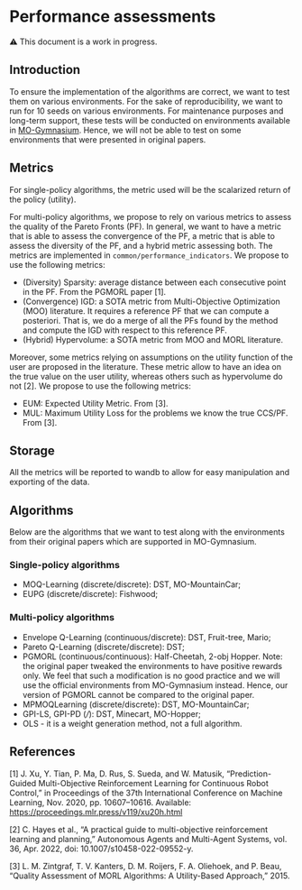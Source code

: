 # Performance assessments

:warning: This document is a work in progress.

## Introduction
To ensure the implementation of the algorithms are correct, we want to test them on various environments. For the sake of reproducibility, we want to run for 10 seeds on various environments. For maintenance purposes and long-term support, these tests will be conducted on environments available in [MO-Gymnasium](www.github.com/farama-foundation/mo-gymnasium). Hence, we will not be able to test on some environments that were presented in original papers.


## Metrics
For single-policy algorithms, the metric used will be the scalarized return of the policy (utility).

For multi-policy algorithms, we propose to rely on various metrics to assess the quality of the Pareto Fronts (PF). In general, we want to have a metric that is able to assess the convergence of the PF, a metric that is able to assess the diversity of the PF, and a hybrid metric assessing both. The metrics are implemented in `common/performance_indicators`. We propose to use the following metrics:
* (Diversity) Sparsity: average distance between each consecutive point in the PF. From the PGMORL paper [1].
* (Convergence) IGD: a SOTA metric from Multi-Objective Optimization (MOO) literature. It requires a reference PF that we can compute a posteriori. That is, we do a merge of all the PFs found by the method and compute the IGD with respect to this reference PF.
* (Hybrid) Hypervolume: a SOTA metric from MOO and MORL literature.

Moreover, some metrics relying on assumptions on the utility function of the user are proposed in the literature. These metric allow to have an idea on the true value on the user utility, whereas others such as hypervolume do not [2]. We propose to use the following metrics:
* EUM: Expected Utility Metric. From [3].
* MUL: Maximum Utility Loss for the problems we know the true CCS/PF. From [3].

## Storage

All the metrics will be reported to wandb to allow for easy manipulation and exporting of the data.

## Algorithms

Below are the algorithms that we want to test along with the environments from their original papers which are supported in MO-Gymnasium.

### Single-policy algorithms
* MOQ-Learning (discrete/discrete): DST, MO-MountainCar;
* EUPG (discrete/discrete): Fishwood;

### Multi-policy algorithms
* Envelope Q-Learning (continuous/discrete): DST, Fruit-tree, Mario;
* Pareto Q-Learning (discrete/discrete): DST;
* PGMORL (continuous/continuous): Half-Cheetah, 2-obj Hopper. Note: the original paper tweaked the environments to have positive rewards only. We feel that such a modification is no good practice and we will use the official environments from MO-Gymnasium instead. Hence, our version of PGMORL cannot be compared to the original paper.
* MPMOQLearning (discrete/discrete): DST, MO-MountainCar;
* GPI-LS, GPI-PD (*/*): DST, Minecart, MO-Hopper;
* OLS - it is a weight generation method, not a full algorithm.


## References
[1]  J. Xu, Y. Tian, P. Ma, D. Rus, S. Sueda, and W. Matusik, “Prediction-Guided Multi-Objective Reinforcement Learning for Continuous Robot Control,” in Proceedings of the 37th International Conference on Machine Learning, Nov. 2020, pp. 10607–10616. Available: https://proceedings.mlr.press/v119/xu20h.html

[2] C. Hayes et al., “A practical guide to multi-objective reinforcement learning and planning,” Autonomous Agents and Multi-Agent Systems, vol. 36, Apr. 2022, doi: 10.1007/s10458-022-09552-y.

[3] L. M. Zintgraf, T. V. Kanters, D. M. Roijers, F. A. Oliehoek, and P. Beau, “Quality Assessment of MORL Algorithms: A Utility-Based Approach,” 2015.
